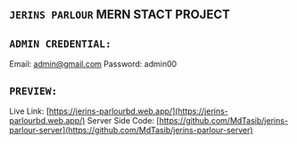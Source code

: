 ## `JERINS PARLOUR` MERN STACT PROJECT

## `ADMIN CREDENTIAL:`

Email: admin@gmail.com
Password: admin00

## `PREVIEW:`

Live Link: [https://jerins-parlourbd.web.app/](https://jerins-parlourbd.web.app/)
Server Side Code: [https://github.com/MdTasib/jerins-parlour-server](https://github.com/MdTasib/jerins-parlour-server)
